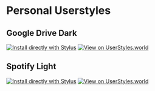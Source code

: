 # Personal Userstyles

## Google Drive Dark

[![Install directly with Stylus](https://img.shields.io/badge/Install%20directly%20with-Stylus-00adad.svg)](https://userstyles.world/api/style/216.user.css) [![View on UserStyles.world](https://img.shields.io/badge/View%20on-UserStyles.world-blue.svg)](https://userstyles.world/style/216/google-drive-dark)

## Spotify Light

[![Install directly with Stylus](https://img.shields.io/badge/Install%20directly%20with-Stylus-00adad.svg)](https://userstyles.world/api/style/137.user.css) [![View on UserStyles.world](https://img.shields.io/badge/View%20on-UserStyles.world-blue.svg)](https://userstyles.world/style/137/spotify-light)

